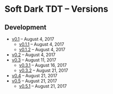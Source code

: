 # Soft Dark TDT – Versions

## Development

- [v0.1](https://github.com/matiboux/Soft-Dark-TDT/releases/tag/v0.1) – August 4, 2017
  * [v0.1.1](https://github.com/matiboux/Soft-Dark-TDT/releases/tag/v0.1.1) – August 4, 2017
  * [v0.1.2](https://github.com/matiboux/Soft-Dark-TDT/releases/tag/v0.1.2) – August 4, 2017
- [v0.2](https://github.com/matiboux/Soft-Dark-TDT/releases/tag/v0.2) – August 4, 2017
- [v0.3](https://github.com/matiboux/Soft-Dark-TDT/releases/tag/v0.3) – August 11, 2017
  * [v0.3.1](https://github.com/matiboux/Soft-Dark-TDT/releases/tag/v0.3.1) – August 16, 2017
  * [v0.3.2](https://github.com/matiboux/Soft-Dark-TDT/releases/tag/v0.3.2) – August 21, 2017
- [v0.4](https://github.com/matiboux/Soft-Dark-TDT/releases/tag/v0.4) – August 21, 2017
- [v0.5](https://github.com/matiboux/Soft-Dark-TDT/releases/tag/v0.5) – August 21, 2017
  * [v0.5.1](https://github.com/matiboux/Soft-Dark-TDT/releases/tag/v0.5.1) – August 21, 2017